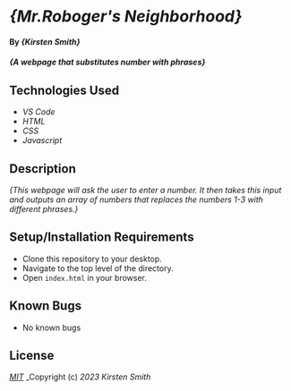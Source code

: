 # _{Mr.Roboger's Neighborhood}_

#### By _**{Kirsten Smith}**_

#### _{A webpage that substitutes number with phrases}_

## Technologies Used

* _VS Code_
* _HTML_
* _CSS_
* _Javascript_


## Description

_{This webpage will ask the user to enter a number. It then takes this input and outputs an array of numbers that replaces the numbers 1-3 with different phrases.}_

## Setup/Installation Requirements

* Clone this repository to your desktop.
* Navigate to the top level of the directory. 
* Open `index.html` in your browser. 

## Known Bugs

* No known bugs


## License

_[MIT](LICENSE.txt)_
_Copyright (c) _2023_ _Kirsten Smith_
